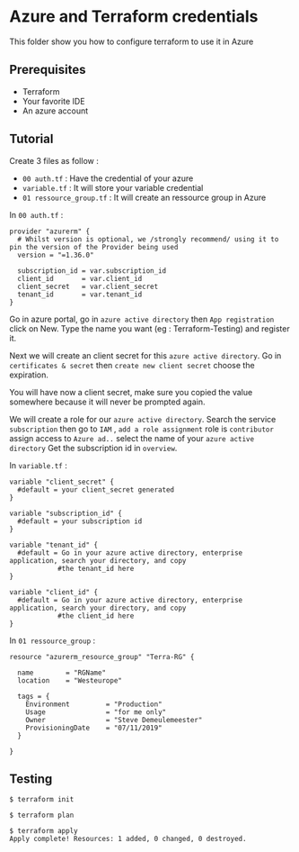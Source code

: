 # Azure and Terraform credentials

This folder show you how to configure terraform to use it in Azure

## Prerequisites
- Terraform
- Your favorite IDE
- An azure account

## Tutorial

Create 3 files as follow :
- ```00 auth.tf``` : Have the credential of your azure
- ```variable.tf``` : It will store your variable credential
- ```01 ressource_group.tf``` : It will create an ressource group in Azure

In ``00 auth.tf`` :
```hcl
provider "azurerm" {
  # Whilst version is optional, we /strongly recommend/ using it to pin the version of the Provider being used
  version = "=1.36.0"

  subscription_id = var.subscription_id
  client_id       = var.client_id
  client_secret   = var.client_secret
  tenant_id       = var.tenant_id
}
```
Go in azure portal, go in ``azure active directory`` then ``App registration`` click on New.
Type the name you want (eg : Terraform-Testing) and register it.

Next we will create an client secret for this ``azure active directory``. Go in ``certificates & secret`` then ``create new
client secret`` choose the expiration.

You will have now a client secret, make sure you copied the value somewhere because it will never be prompted again.

We will create a role for our ``azure active directory``. Search the service ``subscription`` then go to
``IAM`` , ``add a role assignment`` role is ``contributor`` assign access to ``Azure ad..`` select the name of your
``azure active directory``
Get the subscription id in ``overview``.

In ``variable.tf`` :
```hcl
variable "client_secret" {
  #default = your client_secret generated
}

variable "subscription_id" {
  #default = your subscription id
}

variable "tenant_id" {
  #default = Go in your azure active directory, enterprise application, search your directory, and copy
            #the tenant_id here
}

variable "client_id" {
  #default = Go in your azure active directory, enterprise application, search your directory, and copy
            #the client_id here
}
```

In ``01 ressource_group`` : 

```hcl
resource "azurerm_resource_group" "Terra-RG" {

  name        = "RGName"
  location    = "Westeurope"

  tags = {
    Environment         = "Production"
    Usage               = "for me only"
    Owner               = "Steve Demeulemeester"
    ProvisioningDate    = "07/11/2019"
  }

}
```

## Testing

```console
$ terraform init

$ terraform plan

$ terraform apply
Apply complete! Resources: 1 added, 0 changed, 0 destroyed. 
```



